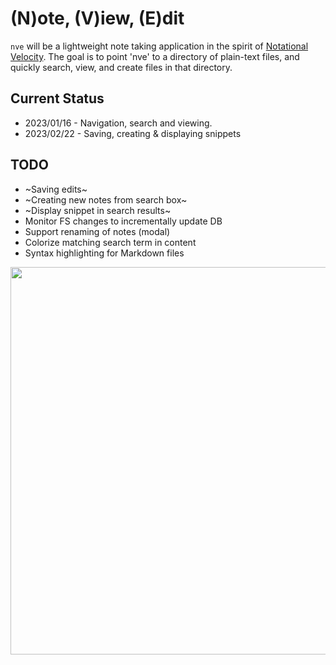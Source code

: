 # (N)ote, (V)iew, (E)dit

`nve` will be a lightweight note taking application in the spirit of [Notational Velocity](https://notational.net).
The goal is to point 'nve' to a directory of plain-text files, and quickly search, view, and create files in that directory.


## Current Status

- 2023/01/16 - Navigation, search and viewing.
- 2023/02/22 - Saving, creating & displaying snippets

## TODO

- ~Saving edits~
- ~Creating new notes from search box~
- ~Display snippet in search results~
- Monitor FS changes to incrementally update DB
- Support renaming of notes (modal)
- Colorize matching search term in content
- Syntax highlighting for Markdown files

<image src="https://user-images.githubusercontent.com/179345/212459798-29c7c2e1-71fc-4323-9da4-6cdcff09f598.png" width="620"/>
